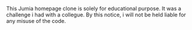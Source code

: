 This Jumia homepage clone is solely for educational purpose. It was a challenge i had with a collegue. By this notice, i will not be held liable for any misuse of the code.
